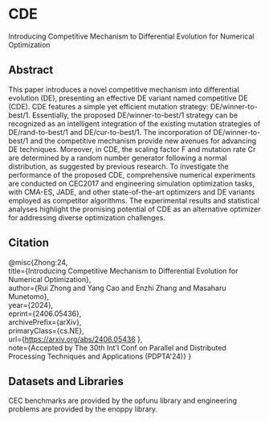 # CDE
Introducing Competitive Mechanism to Differential Evolution for Numerical Optimization

## Abstract
This paper introduces a novel competitive mechanism into differential evolution (DE), presenting an effective DE variant named competitive DE (CDE). CDE features a simple yet efficient mutation strategy: DE/winner-to-best/1. Essentially, the proposed DE/winner-to-best/1 strategy can be recognized as an intelligent integration of the existing mutation strategies of DE/rand-to-best/1 and DE/cur-to-best/1. The incorporation of DE/winner-to-best/1 and the competitive mechanism provide new avenues for advancing DE techniques. Moreover, in CDE, the scaling factor F and mutation rate Cr are determined by a random number generator following a normal distribution, as suggested by previous research. To investigate the performance of the proposed CDE, comprehensive numerical experiments are conducted on CEC2017 and engineering simulation optimization tasks, with CMA-ES, JADE, and other state-of-the-art optimizers and DE variants employed as competitor algorithms. The experimental results and statistical analyses highlight the promising potential of CDE as an alternative optimizer for addressing diverse optimization challenges.

## Citation
@misc{Zhong:24,  
  title={Introducing Competitive Mechanism to Differential Evolution for Numerical Optimization},   
  author={Rui Zhong and Yang Cao and Enzhi Zhang and Masaharu Munetomo},  
  year={2024},  
  eprint={2406.05436},  
  archivePrefix={arXiv},  
  primaryClass={cs.NE},  
  url={https://arxiv.org/abs/2406.05436 },   
  note={Accepted by The 30th Int'l Conf on Parallel and Distributed Processing Techniques and Applications (PDPTA'24)}
}

## Datasets and Libraries
CEC benchmarks are provided by the opfunu library and engineering problems are provided by the enoppy library.
